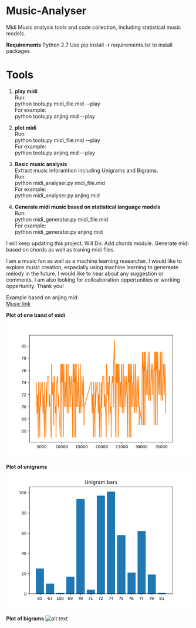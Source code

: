 # Music-Analyser
Midi Music analysis tools and code collection, including statistical music models.

**Requirements**
Python 2.7
Use pip install -r requirements.txt to install packages.

# Tools
1. **play midi** </br>
Run: </br>
python tools.py midi_file.mid --play </br>
For example: </br>
python tools.py anjing.mid --play </br>

2. **plot midi** </br>
Run: </br>
python tools.py midi_file.mid --play </br>
For example: </br>
python tools.py anjing.mid --play </br>

3. **Basic music analysis** </br>
Extract music inforamtion including Unigrams and Bigrams. </br>
Run: </br>
python midi_analyser.py midi_file.mid </br>
For example: </br>
python midi_analyser.py anjing.mid </br>

4. **Generate midi music based on statistical language models** </br>
Run: </br>
python midi_generator.py midi_file.mid </br>
For example: </br>
python midi_generator.py anjing.mid </br>

I will keep updating this project. Will Do: Add chords module. Generate midi based on chords as well as traning midi files.

I am a music fan as well as a machine learning researcher. I would like to explore music creation, especially using machine learning to genereate melody in the future. I would like to hear about any suggestion or comments. I am also looking for collcaboration oppertunities or working oppertunity. Thank you!

Example based on anjing.mid: </br>
[Music link](https://www.youtube.com/watch?v=KV64yCc-0Y4) </br>

**Plot of one band of midi** 
![alt text](plot/anjing.mid.png)

**Plot of unigrams**
![alt text](plot/anjing_unigrams.png)

**Plot of bigrams**
![alt text](anjing_bigrams.png)





